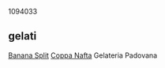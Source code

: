 1094033
## gelati
[Banana Split](/gelati/banana_split.md)
[Coppa Nafta](/gelati/coppa_nafta.md)
Gelateria Padovana
